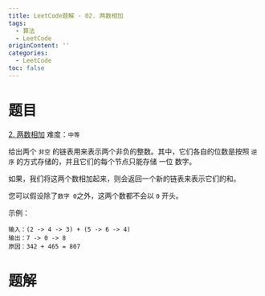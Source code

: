```yaml
---
title: LeetCode题解 - 02. 两数相加
tags:
  - 算法
  - LeetCode
originContent: ''
categories:
  - LeetCode
toc: false
---
```


# 题目

[2. 两数相加](https://leetcode-cn.com/problems/add-two-numbers/)
难度：`中等`

给出两个 `非空` 的链表用来表示两个非负的整数。其中，它们各自的位数是按照 `逆序` 的方式存储的，并且它们的每个节点只能存储 一位 数字。

如果，我们将这两个数相加起来，则会返回一个新的链表来表示它们的和。

您可以假设除了`数字 0`之外，这两个数都不会以 `0` 开头。

示例：

```
输入：(2 -> 4 -> 3) + (5 -> 6 -> 4)
输出：7 -> 0 -> 8
原因：342 + 465 = 807
```

# 题解



